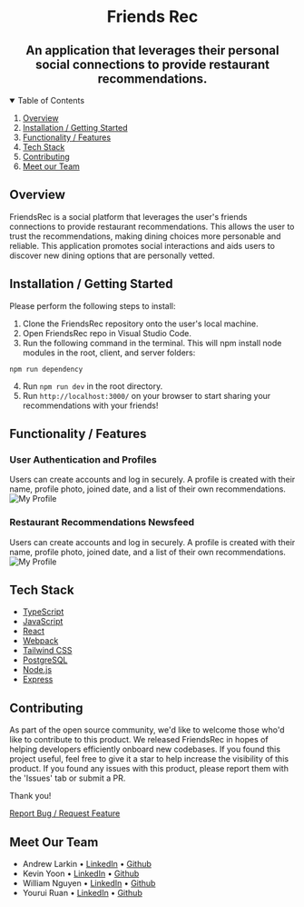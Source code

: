 <p align="center">
  <h1 align="center"><b>Friends Rec</b></h1>
</p>
<h2 align="center">
  An application that leverages their personal social connections to provide restaurant recommendations.
</h2>
  
<!-- TABLE OF CONTENTS -->
<details open="open">
  <summary>Table of Contents</summary>
  <ol>
    <li><a href="#overview">Overview</a></li>
    <li><a href="#installation--getting-started">Installation / Getting Started</a></li>
    <li><a href="#functionality">Functionality / Features</a></li>
    <li><a href="#tech-stack">Tech Stack</a></li>
    <li><a href="#contributing">Contributing</a></li>
    <li><a href="#meet-our-team">Meet our Team</a></li>
  </ol>
</details>

## <b>Overview</b>

<p align="left">
FriendsRec is a social platform that leverages the user's friends connections to provide restaurant recommendations. This allows the user to trust the recommendations, making dining choices more personable and reliable. This application promotes social interactions and aids users to discover new dining options that are personally vetted.
</p>

## <b>Installation / Getting Started</b>

Please perform the following steps to install:

1. Clone the FriendsRec repository onto the user's local machine.
2. Open FriendsRec repo in Visual Studio Code.
3. Run the following command in the terminal. This will npm install node modules in the root, client, and server folders:

```
npm run dependency
```

4. Run `npm run dev` in the root directory.
5. Run `http://localhost:3000/` on your browser to start sharing your recommendations with your friends!

## <b>Functionality / Features</b>

### User Authentication and Profiles

Users can create accounts and log in securely. A profile is created with their name, profile photo, joined date, and a list of their own recommendations.
![My Profile](client/public/images/my-image.png)

### Restaurant Recommendations Newsfeed

Users can create accounts and log in securely. A profile is created with their name, profile photo, joined date, and a list of their own recommendations.
![My Profile](client/public/images/my-image.png)

## <b>Tech Stack</b>

- [TypeScript](https://www.typescriptlang.org/)
- [JavaScript](https://www.javascript.com/)
- [React](https://react.dev/)
- [Webpack](https://webpack.js.org/)
- [Tailwind CSS](https://tailwindui.com/)
- [PostgreSQL](https://www.postgresql.org/)
- [Node.js](https://nodejs.org)
- [Express](https://expressjs.com/)

## <b>Contributing</b>

As part of the open source community, we'd like to welcome those who'd like to contribute to this product. We released FriendsRec in hopes of helping developers efficiently onboard new codebases. If you found this project useful, feel free to give it a star to help increase the visibility of this product. If you found any issues with this product, please report them with the 'Issues' tab or submit a PR.

Thank you!

  <p align="left">
      <a href="https://github.com/FriendsRecCollaborative/FriendsRec/issues">Report Bug / Request Feature</a>
  </p>

## <b>Meet Our Team</b>

- Andrew Larkin • [LinkedIn](https://www.linkedin.com/in/larkinaj/) • [Github](https://github.com/larkinaj)
- Kevin Yoon • [LinkedIn](https://www.linkedin.com/in/kevinjyoon/) • [Github](https://github.com/kyoon0)
- William Nguyen • [LinkedIn](https://www.linkedin.com/in/william-nguyen202103/) • [Github](https://github.com/wnguye03)
- Yourui Ruan • [LinkedIn](https://www.linkedin.com/in/youruir/) • [Github](https://github.com/YouruiR)

